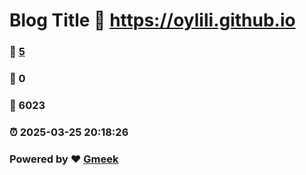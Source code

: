 # Blog Title :link: https://oylili.github.io 
### :page_facing_up: [5](https://oylili.github.io/tag.html) 
### :speech_balloon: 0 
### :hibiscus: 6023 
### :alarm_clock: 2025-03-25 20:18:26 
### Powered by :heart: [Gmeek](https://github.com/Meekdai/Gmeek)
